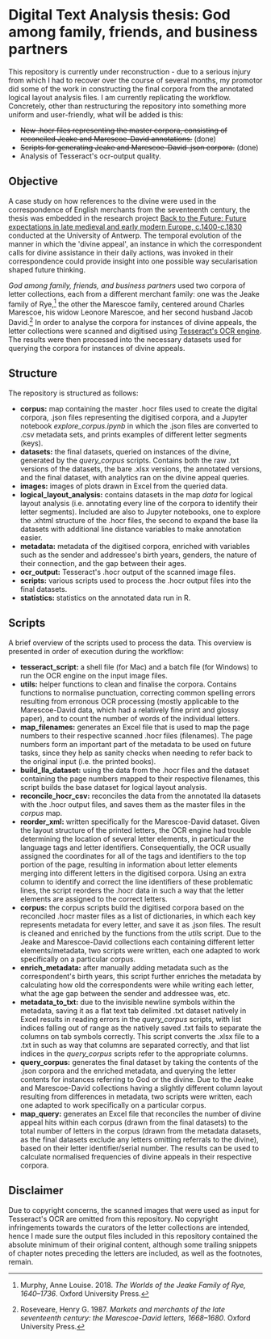# Digital Text Analysis thesis: God among family, friends, and business partners
This repository is currently under reconstruction - due to a serious injury from which I had to recover over the course of several months, my promotor did some of the work in constructing the final corpora from the annotated logical layout analysis files. I am currently replicating the workflow. Concretely, other than restructuring the repository into something more uniform and user-friendly, what will be added is this:

+ ~~New .hocr files representing the master corpora, consisting of reconciled Jeake and Marescoe-David annotations.~~ (done)
+ ~~Scripts for generating Jeake and Marescoe-David .json corpora.~~ (done)
+ Analysis of Tesseract's ocr-output quality.

## Objective
A case study on how references to the divine were used in the correspondence of English merchants from the seventeenth century, the thesis was embedded in the research project [Back to the Future: Future expectations in late medieval and early modern Europe, c.1400-c.1830](https://www.uantwerpen.be/en/projects/back-to-the-future/) conducted at the University of Antwerp. The temporal evolution of the manner in which the 'divine appeal', an instance in which the correspondent calls for divine assistance in their daily actions, was invoked in their correspondence could provide insight into one possible way secularisation shaped future thinking.

_God among family, friends, and business partners_ used two corpora of letter collections, each from a different merchant family: one was the Jeake family of Rye,[^1] the other the Marescoe family, centered around Charles Marescoe, his widow Leonore Marescoe, and her second husband Jacob David.[^2] In order to analyse the corpora for instances of divine appeals, the letter collections were scanned and digitised using [Tesseract's OCR engine](https://github.com/tesseract-ocr/tesseract). The results were then processed into the necessary datasets used for querying the corpora for instances of divine appeals.

## Structure
The repository is structured as follows:

+ **corpus:** map containing the master .hocr files used to create the digital corpora, .json files representing the digitised corpora, and a Jupyter notebook _explore_corpus.ipynb_ in which the .json files are converted to .csv metadata sets, and prints examples of different letter segments (keys).
+ **datasets:** the final datasets, queried on instances of the divine, generated by the _query_corpus_ scripts. Contains both the raw .txt versions of the datasets, the bare .xlsx versions, the annotated versions, and the final dataset, with analytics ran on the divine appeal queries.
+ **images:** images of plots drawn in Excel from the queried data.
+ **logical_layout_analysis:** contains datasets in the map _data_ for logical layout analysis (i.e. annotating every line of the corpora to identify their letter segments). Included are also to Jupyter notebooks, one to explore the .xhtml structure of the .hocr files, the second to expand the base lla datasets with additional line distance variables to make annotation easier.
+ **metadata:** metadata of the digitised corpora, enriched with variables such as the sender and addressee's birth years, genders, the nature of their connection, and the gap between their ages.
+ **ocr_output:** Tesseract's .hocr output of the scanned image files.
+ **scripts:** various scripts used to process the .hocr output files into the final datasets.
+ **statistics:** statistics on the annotated data run in R.

## Scripts
A brief overview of the scripts used to process the data. This overview is presented in order of execution during the workflow:

+ **tesseract_script:** a shell file (for Mac) and a batch file (for Windows) to run the OCR engine on the input image files.
+ **utils:** helper functions to clean and finalise the corpora. Contains functions to normalise punctuation, correcting common spelling errors resulting from erronous OCR processing (mostly applicable to the Marescoe-David data, which had a relatively fine print and glossy paper), and to count the number of words of the individual letters.
+ **map_filenames:** generates an Excel file that is used to map the page numbers to their respective scanned .hocr files (filenames). The page numbers form an important part of the metadata to be used on future tasks, since they help as sanity checks when needing to refer back to the original input (i.e. the printed books).
+ **build_lla_dataset:** using the data from the .hocr files and the dataset containing the page numbers mapped to their respective filenames, this script builds the base dataset for logical layout analysis.
+ **reconcile_hocr_csv:** reconciles the data from the annotated lla datasets with the .hocr output files, and saves them as the master files in the _corpus_ map.
+ **reorder_xml:** written specifically for the Marescoe-David dataset. Given the layout structure of the printed letters, the OCR engine had trouble determining the location of several letter elements, in particular the language tags and letter identifiers. Consequentially, the OCR usually assigned the coordinates for all of the tags and identifiers to the top portion of the page, resulting in information about letter elements merging into different letters in the digitised corpora. Using an extra column to identify and correct the line identifiers of these problematic lines, the script reorders the .hocr data in such a way that the letter elements are assigned to the correct letters.
+ **corpus:** the corpus scripts build the digitised corpora based on the reconciled .hocr master files as a list of dictionaries, in which each key represents metadata for every letter, and save it as .json files. The result is cleaned and enriched by the functions from the _utils_ script. Due to the Jeake and Marescoe-David collections each containing different letter elements/metadata, two scripts were written, each one adapted to work specifically on a particular corpus.
+ **enrich_metadata:** after manually adding metadata such as the correspondent's birth years, this script further enriches the metadata by calculating how old the correspondents were while writing each letter, what the age gap between the sender and addressee was, etc.
+ **metadata_to_txt:** due to the invisible newline symbols within the metadata, saving it as a flat text tab delimited .txt dataset natively in Excel results in reading errors in the _query_corpus_ scripts, with list indices falling out of range as the natively saved .txt fails to separate the columns on tab symbols correctly. This script converts the .xlsx file to a .txt in such as way that columns are separated correctly, and that list indices in the _query_corpus_ scripts refer to the appropriate columns.
+ **query_corpus:** generates the final dataset by taking the contents of the .json corpora and the enriched metadata, and querying the letter contents for instances referring to God or the divine. Due to the Jeake and Marescoe-David collections having a slightly different column layout resulting from differences in metadata, two scripts were written, each one adapted to work specifically on a particular corpus.
+ **map_query:** generates an Excel file that reconciles the number of divine appeal hits within each corpus (drawn from the final datasets) to the total number of letters in the corpus (drawn from the metadata datasets, as the final datasets exclude any letters omitting referrals to the divine), based on their letter identifier/serial number. The results can be used to calculate normalised frequencies of divine appeals in their respective corpora.

## Disclaimer
Due to copyright concerns, the scanned images that were used as input for Tesseract's OCR are omitted from this repository. No copyright infringements towards the curators of the letter collections are intended, hence I made sure the output files included in this repository contained the absolute minimum of their original content, although some trailing snippets of chapter notes preceding the letters are included, as well as the footnotes, remain.

[^1]: Murphy, Anne Louise. 2018. _The Worlds of the Jeake Family of Rye, 1640–1736_. Oxford University Press.
[^2]: Roseveare, Henry G. 1987. _Markets and merchants of the late seventeenth century: the Marescoe-David letters, 1668–1680_. Oxford University Press. 

